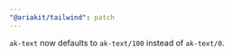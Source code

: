 ```yaml
---
"@ariakit/tailwind": patch
---
```


`ak-text` now defaults to `ak-text/100` instead of `ak-text/0`.
